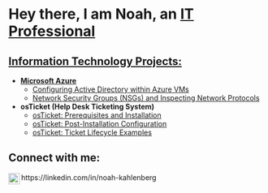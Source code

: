 <h1>Hey there, I am Noah, an <a href="https://linkedin.com/in/noah-kahlenberg">IT Professional</h1>

<h2>Information Technology Projects:</h2>

- <b>Microsoft Azure</b>
  - [Configuring Active Directory within Azure VMs](https://github.com/nkernalkberg/configure-ad)
  - [Network Security Groups (NSGs) and Inspecting Network Protocols](https://github.com/nkernalkberg/azure-network-protocols)
- <b>osTicket (Help Desk Ticketing System)</b>
  - [osTicket: Prerequisites and Installation](https://github.com/nkernalkberg/osticket-prereqs)
  - [osTicket: Post-Installation Configuration](https://github.com/nkernalkberg/post-install-config)
  - [osTicket: Ticket Lifecycle Examples](https://github.com/nkernalkberg/ticket-lifecycle)

<h2>Connect with me:</h2>
<img align="left" alt="Josh | LinkedIn" width="22px" src="https://cdn.jsdelivr.net/npm/simple-icons@v3/icons/linkedin.svg" />
https://linkedin.com/in/noah-kahlenberg
